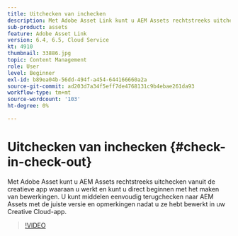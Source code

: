 ```yaml
---
title: Uitchecken van inchecken
description: Met Adobe Asset Link kunt u AEM Assets rechtstreeks uitchecken vanuit de creatieve app waaraan u werkt. U kunt dan direct beginnen met het maken van bewerkingen. U kunt middelen eenvoudig terugchecken naar AEM Assets met de juiste versie en opmerkingen nadat u ze hebt bewerkt in uw Creative Cloud-app.
sub-product: assets
feature: Adobe Asset Link
version: 6.4, 6.5, Cloud Service
kt: 4910
thumbnail: 33886.jpg
topic: Content Management
role: User
level: Beginner
exl-id: b89ea04b-56dd-494f-a454-644166660a2a
source-git-commit: ad203d7a34f5eff7de4768131c9b4ebae261da93
workflow-type: tm+mt
source-wordcount: '103'
ht-degree: 0%

---
```


# Uitchecken van inchecken {#check-in-check-out}

Met Adobe Asset kunt u AEM Assets rechtstreeks uitchecken vanuit de creatieve app waaraan u werkt en kunt u direct beginnen met het maken van bewerkingen. U kunt middelen eenvoudig terugchecken naar AEM Assets met de juiste versie en opmerkingen nadat u ze hebt bewerkt in uw Creative Cloud-app.

>[!VIDEO](https://video.tv.adobe.com/v/33886/?quality=12)
